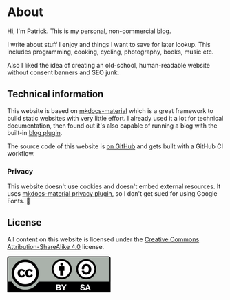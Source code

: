 # About

Hi, I'm Patrick. This is my personal, non-commercial blog.

I write about stuff I enjoy and things I want to save for later lookup.
This includes programming, cooking, cycling, photography, books, music etc.

Also I liked the idea of creating an old-school, human-readable website without consent banners and SEO junk.

## Technical information

This website is based on [mkdocs-material](https://squidfunk.github.io/mkdocs-material/)
which is a great framework to build static websites with very little effort.
I already used it a lot for technical documentation, then found out it's also capable of
running a blog with the built-in [blog plugin](https://squidfunk.github.io/mkdocs-material/plugins/blog/).

The source code of this website is [on GitHub](https://github.com/patrislav1/p-hu.de) and gets built with a GitHub CI workflow.

### Privacy

This website doesn't use cookies and doesn't embed external resources.
It uses [mkdocs-material privacy plugin](https://squidfunk.github.io/mkdocs-material/setup/ensuring-data-privacy/#built-in-privacy-plugin),
so I don't get sued for using Google Fonts. 🤣

## License

All content on this website is licensed under the [Creative Commons Attribution-ShareAlike 4.0](https://creativecommons.org/licenses/by-sa/4.0/) license.

![CC-BY-SA](assets/by-sa.svg)

